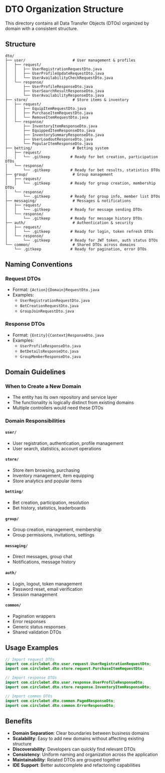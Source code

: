 # DTO Organization Structure

This directory contains all Data Transfer Objects (DTOs) organized by domain with a consistent structure.

## Structure

```
dto/
├── user/                     # User management & profiles
│   ├── request/
│   │   ├── UserRegistrationRequestDto.java
│   │   ├── UserProfileUpdateRequestDto.java
│   │   └── UserAvailabilityCheckRequestDto.java
│   └── response/
│       ├── UserProfileResponseDto.java
│       ├── UserSearchResultResponseDto.java
│       └── UserAvailabilityResponseDto.java
├── store/                    # Store items & inventory
│   ├── request/
│   │   ├── EquipItemRequestDto.java
│   │   ├── PurchaseItemRequestDto.java
│   │   └── RemoveItemRequestDto.java
│   └── response/
│       ├── InventoryItemResponseDto.java
│       ├── EquippedItemResponseDto.java
│       ├── InventorySummaryResponseDto.java
│       ├── UserLoadoutResponseDto.java
│       └── PopularItemResponseDto.java
├── betting/                  # Betting system
│   ├── request/
│   │   └── .gitkeep         # Ready for bet creation, participation DTOs
│   └── response/
│       └── .gitkeep         # Ready for bet results, statistics DTOs
├── group/                    # Group management
│   ├── request/
│   │   └── .gitkeep         # Ready for group creation, membership DTOs
│   └── response/
│       └── .gitkeep         # Ready for group info, member list DTOs
├── messaging/                # Messages & notifications
│   ├── request/
│   │   └── .gitkeep         # Ready for message sending DTOs
│   └── response/
│       └── .gitkeep         # Ready for message history DTOs
├── auth/                     # Authentication & security
│   ├── request/
│   │   └── .gitkeep         # Ready for login, token refresh DTOs
│   └── response/
│       └── .gitkeep         # Ready for JWT token, auth status DTOs
└── common/                   # Shared DTOs across domains
    └── .gitkeep             # Ready for pagination, error DTOs
```

## Naming Conventions

### Request DTOs
- Format: `{Action}{Domain}RequestDto.java`
- Examples: 
  - `UserRegistrationRequestDto.java`
  - `BetCreationRequestDto.java`
  - `GroupJoinRequestDto.java`

### Response DTOs  
- Format: `{Entity}{Context}ResponseDto.java`
- Examples:
  - `UserProfileResponseDto.java`
  - `BetDetailsResponseDto.java`
  - `GroupMemberResponseDto.java`

## Domain Guidelines

### When to Create a New Domain
- The entity has its own repository and service layer
- The functionality is logically distinct from existing domains
- Multiple controllers would need these DTOs

### Domain Responsibilities

#### `user/`
- User registration, authentication, profile management
- User search, statistics, account operations

#### `store/`
- Store item browsing, purchasing
- Inventory management, item equipping
- Store analytics and popular items

#### `betting/`
- Bet creation, participation, resolution
- Bet history, statistics, leaderboards

#### `group/`
- Group creation, management, membership
- Group permissions, invitations, settings

#### `messaging/`
- Direct messages, group chat
- Notifications, message history

#### `auth/`
- Login, logout, token management
- Password reset, email verification
- Session management

#### `common/`
- Pagination wrappers
- Error responses
- Generic status responses
- Shared validation DTOs

## Usage Examples

```java
// Import request DTOs
import com.circlebet.dto.user.request.UserRegistrationRequestDto;
import com.circlebet.dto.store.request.PurchaseItemRequestDto;

// Import response DTOs  
import com.circlebet.dto.user.response.UserProfileResponseDto;
import com.circlebet.dto.store.response.InventoryItemResponseDto;

// Import common DTOs
import com.circlebet.dto.common.PagedResponseDto;
import com.circlebet.dto.common.ErrorResponseDto;
```

## Benefits

- **Domain Separation**: Clear boundaries between business domains
- **Scalability**: Easy to add new domains without affecting existing structure
- **Discoverability**: Developers can quickly find relevant DTOs
- **Consistency**: Uniform naming and organization across the application
- **Maintainability**: Related DTOs are grouped together
- **IDE Support**: Better autocomplete and refactoring capabilities